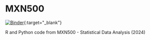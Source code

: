 # MXN500
[![Binder](https://mybinder.org/badge_logo.svg)](https://mybinder.org/v2/gh/matthewbegun/MXN500/HEAD){:target="_blank"}

R and Python code from MXN500 - Statistical Data Analysis (2024)
